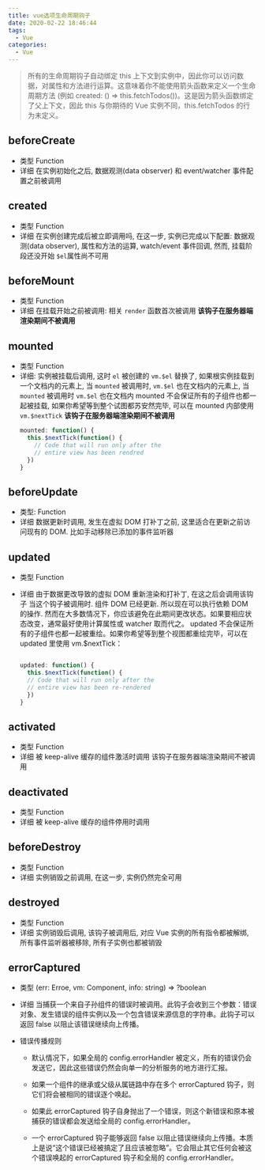 ```yaml
---
title: vue选项生命周期钩子
date: 2020-02-22 18:46:44
tags:
  - Vue
categories:
  - Vue
---
```


> 所有的生命周期钩子自动绑定 this 上下文到实例中，因此你可以访问数据，对属性和方法进行运算。这意味着你不能使用箭头函数来定义一个生命周期方法 (例如 created: () => this.fetchTodos())。这是因为箭头函数绑定了父上下文，因此 this 与你期待的 Vue 实例不同，this.fetchTodos 的行为未定义。

## beforeCreate

- 类型 Function
- 详细
  在实例初始化之后, 数据观测(data observer) 和 event/watcher 事件配置之前被调用

## created

- 类型 Function
- 详细
  在实例创建完成后被立即调用吗, 在这一步, 实例已完成以下配置: 数据观测(data observer), 属性和方法的运算, watch/event 事件回调, 然而, 挂载阶段还没开始 `$el`属性尚不可用

## beforeMount

- 类型 Function
- 详细
  在挂载开始之前被调用: 相关 `render` 函数首次被调用
  **该钩子在服务器端渲染期间不被调用**

## mounted

- 类型 Function
- 详细:
  实例被挂载后调用, 这时 `el` 被创建的 `vm.$el` 替换了, 如果根实例挂载到一个文档内的元素上, 当 `mounted` 被调用时, `vm.$el` 也在文档内的元素上, 当 `mounted` 被调用时 `vm.$el` 也在文档内
  mounted 不会保证所有的子组件也都一起被挂载, 如果你希望等到整个试图都苏安然完毕, 可以在 mounted 内部使用 `vm.$nextTick`
  **该钩子在服务器端渲染期间不被调用**
  ```js
  mounted: function() {
    this.$nextTick(function() {
      // Code that will run only after the
      // entire view has been rendred
    })
  }
  ```

## beforeUpdate

- 类型: Function
- 详细
  数据更新时调用, 发生在虚拟 DOM 打补丁之前, 这里适合在更新之前访问现有的 DOM. 比如手动移除已添加的事件监听器

## updated

- 类型 Function
- 详细
  由于数据更改导致的虚拟 DOM 重新渲染和打补丁, 在这之后会调用该钩子
  当这个钩子被调用时. 组件 DOM 已经更新. 所以现在可以执行依赖 DOM 的操作. 然而在大多数情况下，你应该避免在此期间更改状态。如果要相应状态改变，通常最好使用计算属性或 watcher 取而代之。
  updated 不会保证所有的子组件也都一起被重绘。如果你希望等到整个视图都重绘完毕，可以在 updated 里使用 vm.\$nextTick：

  ```js

  updated: function() {
    this.$nextTick(function() {
    // Code that will run only after the
    // entire view has been re-rendered
    })
  }
  ```

## activated

- 类型 Function
- 详细
  被 keep-alive 缓存的组件激活时调用
  该钩子在服务器端渲染期间不被调用

## deactivated

- 类型 Function
- 详细
  被 keep-alive 缓存的组件停用时调用

## beforeDestroy

- 类型 Function
- 详细
  实例销毁之前调用, 在这一步, 实例仍然完全可用

## destroyed

- 类型 Function
- 详细
  实例销毁后调用, 该钩子被调用后, 对应 Vue 实例的所有指令都被解绑, 所有事件监听器被移除, 所有子实例也都被销毁

## errorCaptured

- 类型 (err: Erroe, vm: Component, info: string) => ?boolean
- 详细
  当捕获一个来自子孙组件的错误时被调用。此钩子会收到三个参数：错误对象、发生错误的组件实例以及一个包含错误来源信息的字符串。此钩子可以返回 false 以阻止该错误继续向上传播。
- 错误传播规则

  - 默认情况下，如果全局的 config.errorHandler 被定义，所有的错误仍会发送它，因此这些错误仍然会向单一的分析服务的地方进行汇报。

  - 如果一个组件的继承或父级从属链路中存在多个 errorCaptured 钩子，则它们将会被相同的错误逐个唤起。

  - 如果此 errorCaptured 钩子自身抛出了一个错误，则这个新错误和原本被捕获的错误都会发送给全局的 config.errorHandler。

  - 一个 errorCaptured 钩子能够返回 false 以阻止错误继续向上传播。本质上是说“这个错误已经被搞定了且应该被忽略”。它会阻止其它任何会被这个错误唤起的 errorCaptured 钩子和全局的 config.errorHandler。
